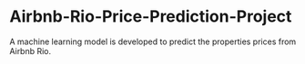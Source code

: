# Airbnb-Rio-Price-Prediction-Project
A machine learning model is developed to predict the properties prices from Airbnb Rio.
